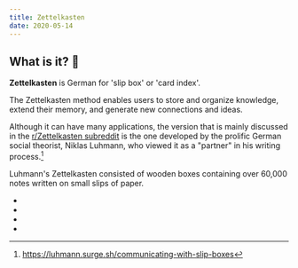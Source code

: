 ```yaml
---
title: Zettelkasten
date: 2020-05-14
---
```


## What is it? 🤔

**Zettelkasten** is German for 'slip box' or 'card index'.

The Zettelkasten method enables users to store and organize knowledge, extend their memory, and generate new connections and ideas. 

Although it can have many applications, the version that is mainly discussed in the [r/Zettelkasten subreddit](https://www.reddit.com/r/Zettelkasten/) is the one developed by the prolific German social theorist, Niklas Luhmann, who viewed it as a "partner" in his writing process.[^1]

[^1]:https://luhmann.surge.sh/communicating-with-slip-boxes

Luhmann's Zettelkasten consisted of wooden boxes containing over 60,000 notes written on small slips of paper.

* <what-is-it>
* <what-does-it-do>
* <why-different>
* <how-to-implement>

